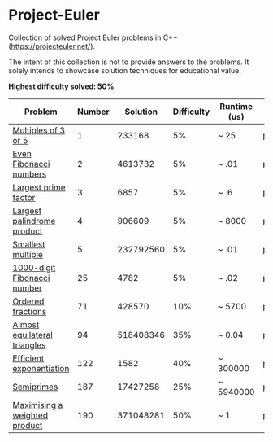 # Project-Euler
Collection of solved Project Euler problems in C++ (https://projecteuler.net/).

The intent of this collection is not to provide answers to the problems. It solely intends to showcase solution techniques for educational value.

**Highest difficulty solved: 50%**

| Problem                                                               | Number | Solution  | Difficulty | Runtime (us) | Code                                                                                     | Contributors    |
|-----------------------------------------------------------------------|--------|-----------|------------|--------------|------------------------------------------------------------------------------------------|-----------------|
| [Multiples of 3 or 5](https://projecteuler.net/problem=1)             | 1      | 233168    | 5%         | ~ 25         | [problem1.h](https://github.com/cpratim/Project-Euler/blob/main/problems/problem1.h)     | cpratim, KamiV2 |
| [Even Fibonacci numbers](https://projecteuler.net/problem=2)          | 2      | 4613732   | 5%         | ~ .01        | [problem2.h](https://github.com/cpratim/Project-Euler/blob/main/problems/problem2.h)     | cpratim, KamiV2 |
| [Largest prime factor](https://projecteuler.net/problem=3)            | 3      | 6857      | 5%         | ~ .6         | [problem3.h](https://github.com/cpratim/Project-Euler/blob/main/problems/problem3.h)     | cpratim, KamiV2 |
| [Largest palindrome product](https://projecteuler.net/problem=4)      | 4      | 906609    | 5%         | ~ 8000       | [problem4.h](https://github.com/cpratim/Project-Euler/blob/main/problems/problem4.h)     | cpratim, KamiV2 |
| [Smallest multiple](https://projecteuler.net/problem=5)               | 5      | 232792560 | 5%         | ~ .01        | [problem5.h](https://github.com/cpratim/Project-Euler/blob/main/problems/problem5.h)     | cpratim, KamiV2 |
| [1000-digit Fibonacci number](https://projecteuler.net/problem=25)    | 25     | 4782      | 5%         | ~ .02        | [problem25.h](https://github.com/cpratim/Project-Euler/blob/main/problems/problem25.h)   | cpratim, KamiV2 |
| [Ordered fractions](https://projecteuler.net/problem=71)              | 71     | 428570    | 10%        | ~ 5700       | [problem71.h](https://github.com/cpratim/Project-Euler/blob/main/problems/problem71.h)   | cpratim, KamiV2 |
| [Almost equilateral triangles](https://projecteuler.net/problem=94)   | 94     | 518408346 | 35%        | ~ 0.04       | [problem94.h](https://github.com/cpratim/Project-Euler/blob/main/problems/problem94.h)   | cpratim, KamiV2 |
| [Efficient exponentiation](https://projecteuler.net/problem=122)      | 122    | 1582      | 40%        | ~ 300000     | [problem122.h](https://github.com/cpratim/Project-Euler/blob/main/problems/problem122.h) | cpratim, KamiV2 |
| [Semiprimes](https://projecteuler.net/problem=187)                    | 187    | 17427258  | 25%        | ~ 5940000    | [problem187.h](https://github.com/cpratim/Project-Euler/blob/main/problems/problem187.h) | cpratim, KamiV2 |
| [Maximising a weighted product](https://projecteuler.net/problem=190) | 190    | 371048281 | 50%        | ~ 1          | [problem190.h](https://github.com/cpratim/Project-Euler/blob/main/problems/problem190.h) | cpratim, KamiV2 |

